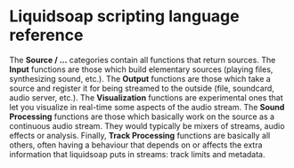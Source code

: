 # Liquidsoap scripting language reference

The **Source / ...** categories contain all functions that return sources.
The **Input** functions are those which build elementary sources
(playing files, synthesizing sound, etc.).
The **Output** functions are those which take a source and register it
for being streamed to the outside (file, soundcard, audio server, etc.).
The **Visualization** functions are experimental ones that let you
visualize in real-time some aspects of the audio stream.
The **Sound Processing** functions are those which basically work on the source
as a continuous audio stream. They would typically be mixers of streams,
audio effects or analysis.
Finally, **Track Processing** functions are basically all
others, often having a behaviour that depends on or affects the extra
information that liquidsoap puts in streams: track limits and metadata.
